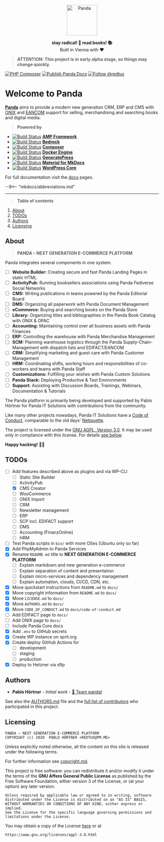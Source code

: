<p align="center">
  <a href="https://github.com/pandainfo/panda">
    <img alt="Panda" src="https://avatars2.githubusercontent.com/u/48161788?s=200&v=4" height="100">
  </a>
</p>

<p align="center">
  <strong>stay radical!  🐼  read books!  📚</strong>
  <br />
  Built in Vienna with ❤️
</p>

> **ATTENTION: This project is in early alpha stage, so things may change quickly.**

<!--
[![AGPL-3.0 License](https://flat.badgen.net/github/license/pandainfo/panda)](LICENSE.md)
[![Latest Version](https://flat.badgen.net/packagist/v/pandainfo/panda)](https://packagist.org/packages/pandainfo/panda)
[![Build Status](https://flat.badgen.net/github/checks/pandainfo/panda?label=build&icon=github)](https://github.com/pandainfo/panda/actions)
[![Monthly Downloads](https://flat.badgen.net/packagist/dm/pandainfo/panda)](https://packagist.org/packages/pandainfo/panda/stats)
 -->
[![PHP Composer](https://github.com/pandainfo/panda/workflows/PHP%20Composer/badge.svg)](https://github.com/pandainfo/panda/actions?query=workflow%3A%22PHP+Composer%22)
[![Publish Panda Docs](https://github.com/pandainfo/panda/workflows/Publish%20Panda%20Docs/badge.svg)](https://github.com/pandainfo/panda/actions?query=workflow%3A%22Publish+Panda+Docs%22)
[![Follow @redtux](https://flat.badgen.net//twitter/follow/redtux)](https://twitter.com/redtux)

# Welcome to Panda

**[Panda](https://github.com/pandainfo/panda)** aims to provide a modern new generation CRM, ERP and CMS with [ONIX] and [EANCOM] support
for selling, merchandising and searching books and digital media.

[ONIX]: https://en.wikipedia.org/wiki/ONIX_for_Books "ONIX for Books on Wikipedia"
[EANCOM]: https://en.wikipedia.org/wiki/XML/EDIFACT "XML/EDIFACT on Wikipedia"

> **Powered by**

* [![Build Status](https://img.shields.io/github/stars/ampproject/amp-wp.svg?style=flat-square)](https://github.com/ampproject/amp-wp) [**AMP Framework**](https://github.com/ampproject/amp-wp)
* [![Build Status](https://img.shields.io/github/stars/roots/bedrock.svg?style=flat-square)](https://github.com/roots/bedrock) [**Bedrock**](https://roots.io/bedrock/)
* [![Build Status](https://img.shields.io/github/stars/composer/composer.svg?style=flat-square)](https://github.com/composer/composer) [**Composer**](https://getcomposer.org)
* [![Build Status](https://img.shields.io/github/stars/moby/moby.svg?style=flat-square)](https://github.com/moby/moby) [**Docker Engine**](https://docs.docker.com/engine/)
* [![Build Status](https://img.shields.io/github/stars/tomusborne/GeneratePress.svg?style=flat-square)](https://github.com/tomusborne/GeneratePress) [**GeneratePress**](https://github.com/tomusborne/GeneratePress)
* [![Build Status](https://img.shields.io/github/stars/squidfunk/mkdocs-material.svg?style=flat-square)](https://github.com/squidfunk/mkdocs-material) [**Material for MkDocs**](https://github.com/squidfunk/mkdocs-material)
* [![Build Status](https://img.shields.io/github/stars/WordPress/WordPress.svg?style=flat-square)](https://github.com/WordPress/WordPress) [**WordPress Core**](https://make.wordpress.org/core/components/)

For full documentation visit the [docs](docs) pages.

<!-- Abbreviations used by MkDocs for building a glossary -->
<!-- https://squidfunk.github.io/mkdocs-material/reference/abbreviations/ -->
--8<-- "mkdocs/abbreviations.md"

---

> **Table of contents**

1. [About](#about)
2. [TODOs](#todos)
3. [Authors](#authors)
4. [Licensing](#licensing)

## About

> **PANDA – NEXT GENERATION E-COMMERCE PLATFORM**

Panda integrates several components in one system.

* [ ] **Website Builder:** Creating secure and fast Panda Landing Pages in static HTML
* [ ] **ActivityPub:** Running booksellers associations using Panda Fediverse Social Networks
* [ ] **CMS:** Writing publications in teams powered by the Panda Editorial Board
* [ ] **DMS:** Organizing all paperwork with Panda Document Management
* [ ] **eCommerce:** Buying and searching books on the Panda Store
* [ ] **Library:** Organizing titles and bibliographies in the Panda Book Catalog with ONIX & OPAC
* [ ] **Accounting:** Maintaining control over all business assets with Panda Finances
* [ ] **ERP:** Controlling the warehouse with Panda Merchandise Management
* [ ] **SCM:** Planning warehouse logistics through the Panda Supply-Chain-Management with dispatch lists and EDIFACT/EANCOM
* [ ] **CRM:** Simplifying marketing and guest care with Panda Customer Management
* [ ] **HRM:** Coordinating shifts, working hours and responsibilities of co-workers and teams with Panda Staff
* [ ] **Customizations:** Fulfilling your wishes with Panda Custom Solutions
* [ ] **Panda Stack:** Deploying Productive & Test Environments
* [ ] **Support:** Assisting with Discussion Boards, Trainings, Webinars, Documentation & Tutorials

The Panda platform is primarily being developed and supported
by Pablo Hörtner for Panda IT Solutions
with contributions from the community.

Like many other projects nowadays, Panda IT Solutions have
a [Code of Conduct], comparable to the old days' [Netiquette].

The project is licensed under the [GNU AGPL, Version 3.0][agpl].
It may be used only in compliance with this license.
For details [see below](#️licensing).

**Happy hacking!** 💜🤓

[code of conduct]: CODE_OF_CONDUCT.md "Contributor Covenant Code of Conduct"
[Netiquette]: https://tools.ietf.org/html/rfc1855 "Netiquette Guidelines from October 1995"
[agpl]: https://www.gnu.org/licenses/agpl-3.0.html "GNU Affero General Public License"

## TODOs

* [ ] Add features described above as plugins and via WP-CLI
  * [ ] Static Site Builder
  * [ ] ActivityPub
  * [x] CMS Creator
  * [ ] WooCommerce
  * [ ] ONIX Import
  * [ ] CRM
  * [ ] Newsletter management
  * [ ] ERP
  * [ ] SCP incl. EDIFACT support
  * [ ] DMS
  * [ ] Accounting (FinanzOnline)
  * [ ] HRM
* [ ] Test Panda scripts in `bin/` with more OSes (Ubuntu only so far)
* [x] Add PhpMyAdmin to Panda Services
* [x] Rename `README.md` title to **NEXT GENERATION E-COMMERCE PLATFORM**
  * [ ] Explain markdown and new generation e-commerce
  * [ ] Explain separation of content and presentation
  * [ ] Explain micro-services and dependency management
  * [ ] Explain automation, clouds, CI/CD, CDN, etc.
* [x] Move quickstart instructions from `README.md` to `docs/`
* [x] Move copyright information from `README.md` to `docs/`
* [x] Move `LICENSE.md` to `docs/`
* [x] Move `AUTHORS.md` to `docs/`
* [x] Move `CODE_OF_CONDUCT.md` to `docs/code-of-conduct.md`
* [ ] Add EDIFACT page to `docs/`
* [ ] Add ONIX page to `docs/`
* [ ] Include Panda Core docs
* [x] Add `.env` to GitHub secrets
* [x] Create WP instance on sprit.org
* [x] Create deploy GitHub Actions for
  * [ ] development
  * [ ] staging
  * [ ] production
* [x] Deploy to Hetzner via sftp

## Authors

- **Pablo Hörtner** - _Initial work_ - [🐼 Team panda!](https://github.com/orgs/pandainfo/teams/panda)

See also the [AUTHORS.md](docs/AUTHORS.md) file and the [full list of contributors](https://github.com/pandainfo/panda/contributors) who participated in this project.

## Licensing

    PANDA – NEXT GENERATION E-COMMERCE PLATFORM
    COPYRIGHT (c) 2020  PABLO HÖRTNER <REDTUX@PM.ME>

Unless explicitly noted otherwise, all the content on this site is released under the following terms.

For further information see [copyright.md](docs/copyright.md).

This project is free software: you can redistribute it and/or modify it under the terms of the **GNU Affero General Public License** as published by the Free Software Foundation, either version 3 of the License, or (at your option) any later version.

    Unless required by applicable law or agreed to in writing, software
    distributed under the License is distributed on an "AS IS" BASIS,
    WITHOUT WARRANTIES OR CONDITIONS OF ANY KIND, either express or implied.
    See the License for the specific language governing permissions and
    limitations under the License.

You may obtain a copy of the License [here](LICENSE) or at

    https://www.gnu.org/licenses/agpl-3.0.html
